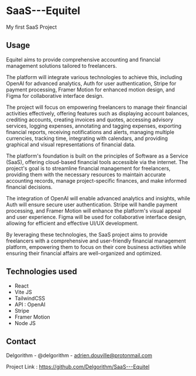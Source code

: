 # SaaS---Equitel

My first SaaS Project

## Usage

Equitel aims to provide comprehensive accounting and financial management solutions tailored to freelancers.

The platform will integrate various technologies to achieve this, including OpenAI for advanced analytics, Auth for user authentication, Stripe for payment processing, Framer Motion for enhanced motion design, and Figma for collaborative interface design.

The project will focus on empowering freelancers to manage their financial activities effectively, offering features such as displaying account balances, crediting accounts, creating invoices and quotes, accessing advisory services, logging expenses, annotating and tagging expenses, exporting financial reports, receiving notifications and alerts, managing multiple currencies, tracking time, integrating with calendars, and providing graphical and visual representations of financial data.

The platform's foundation is built on the principles of Software as a Service (SaaS), offering cloud-based financial tools accessible via the internet. The project's goal is to streamline financial management for freelancers, providing them with the necessary resources to maintain accurate accounting records, manage project-specific finances, and make informed financial decisions.

The integration of OpenAI will enable advanced analytics and insights, while Auth will ensure secure user authentication. Stripe will handle payment processing, and Framer Motion will enhance the platform's visual appeal and user experience. Figma will be used for collaborative interface design, allowing for efficient and effective UI/UX development.

By leveraging these technologies, the SaaS project aims to provide freelancers with a comprehensive and user-friendly financial management platform, empowering them to focus on their core business activities while ensuring their financial affairs are well-organized and optimized.

## Technologies used

- React
- Vite JS
- TailwindCSS
- API : OpenAI
- Stripe
- Framer Motion
- Node JS

## Contact

Delgorithm - @delgorithm - adrien.douville@protonmail.com

Project Link : https://github.com/Delgorithm/SaaS---Equitel

